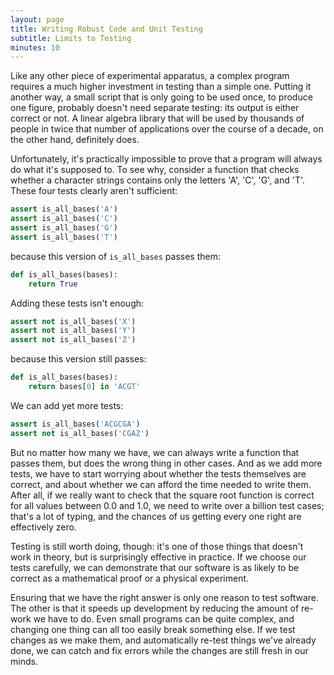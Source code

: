 ```yaml
---
layout: page
title: Writing Robust Code and Unit Testing
subtitle: Limits to Testing
minutes: 10
---
```


Like any other piece of experimental apparatus, a complex program requires a much higher investment in testing than a simple one. Putting it another way,
a small script that is only going to be used once, to produce one figure,
probably doesn't need separate testing: its output is either correct or not. A linear algebra library that will be used by thousands of people in twice that number of applications over the course of a decade, on the other hand, definitely does.

Unfortunately, it's practically impossible to prove that a program will always do what it's supposed to. To see why, consider a function that checks whether a character strings contains only the letters 'A', 'C', 'G', and 'T'. These four tests clearly aren't sufficient:

```python
assert is_all_bases('A')
assert is_all_bases('C')
assert is_all_bases('G')
assert is_all_bases('T')
```

because this version of `is_all_bases` passes them:

```python
def is_all_bases(bases):
    return True
```

Adding these tests isn't enough:

```python
assert not is_all_bases('X')
assert not is_all_bases('Y')
assert not is_all_bases('Z')
```

because this version still passes:

```python
def is_all_bases(bases):
    return bases[0] in 'ACGT'
```

We can add yet more tests:

```python
assert is_all_bases('ACGCGA')
assert not is_all_bases('CGAZ')
```

But no matter how many we have, we can always write a function that passes them, but does the wrong thing in other cases. And as we add more tests, we have to start worrying about whether the tests themselves are correct, and about whether we can afford the time needed to write them. After all, if we really want to check that the square root function is correct for all values between 0.0 and 1.0, we need to write over a billion test cases; that's a lot of typing, and the chances of us getting every one right are effectively zero.

Testing is still worth doing, though: it's one of those things that doesn't work in theory, but is surprisingly effective in practice. If we choose our tests carefully, we can demonstrate that our software is as likely to be correct as a mathematical proof or a physical experiment.

Ensuring that we have the right answer is only one reason to test software. The other is that it speeds up development by reducing the amount of re-work we have to do. Even small programs can be quite complex, and changing one thing can all too easily break something else. If we test changes as we make them, and automatically re-test things we've already done, we can catch and fix errors while the changes are still fresh in our minds.
